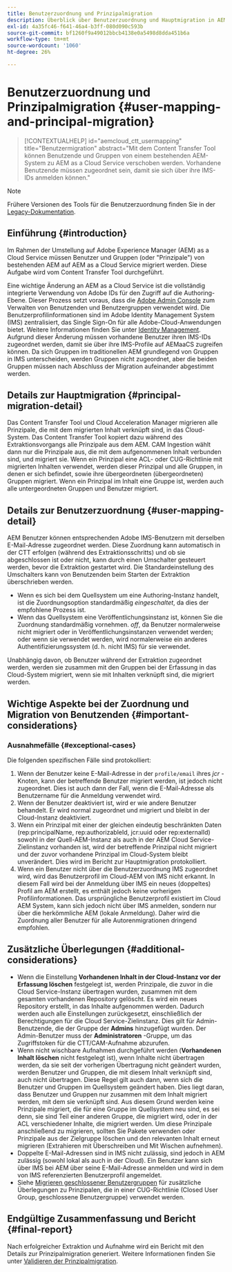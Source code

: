 ```yaml
---
title: Benutzerzuordnung und Prinzipalmigration
description: Überblick über Benutzerzuordnung und Hauptmigration in AEM as a Cloud Service.
exl-id: 4a35fc46-f641-46a4-b3ff-080d090c593b
source-git-commit: bf1260f9a49012bbcb4138e0a5498d8dda451b6a
workflow-type: tm+mt
source-wordcount: '1060'
ht-degree: 26%

---
```


# Benutzerzuordnung und Prinzipalmigration {#user-mapping-and-principal-migration}

>[!CONTEXTUALHELP]
>id="aemcloud_ctt_usermapping"
>title="Benutzermigration"
>abstract="Mit dem Content Transfer Tool können Benutzende und Gruppen von einem bestehenden AEM-System zu AEM as a Cloud Service verschoben werden. Vorhandene Benutzende müssen zugeordnet sein, damit sie sich über ihre IMS-IDs anmelden können."

>[!NOTE]
>Frühere Versionen des Tools für die Benutzerzuordnung finden Sie in der [Legacy-Dokumentation](/help/journey-migration/content-transfer-tool/user-mapping-tool-legacy/considerations-user-mapping-tool-legacy.md).

## Einführung {#introduction}

Im Rahmen der Umstellung auf Adobe Experience Manager (AEM) as a Cloud Service müssen Benutzer und Gruppen (oder &quot;Prinzipale&quot;) von bestehenden AEM auf AEM as a Cloud Service migriert werden. Diese Aufgabe wird vom Content Transfer Tool durchgeführt.

Eine wichtige Änderung an AEM as a Cloud Service ist die vollständig integrierte Verwendung von Adobe IDs für den Zugriff auf die Authoring-Ebene. Dieser Prozess setzt voraus, dass die [Adobe Admin Console](https://helpx.adobe.com/de/enterprise/using/admin-console.html) zum Verwalten von Benutzenden und Benutzergruppen verwendet wird. Die Benutzerprofilinformationen sind im Adobe Identity Management System (IMS) zentralisiert, das Single Sign-On für alle Adobe-Cloud-Anwendungen bietet. Weitere Informationen finden Sie unter [Identity Management](https://experienceleague.adobe.com/docs/experience-manager-cloud-service/content/overview/what-is-new-and-different.html?lang=de#identity-management). Aufgrund dieser Änderung müssen vorhandene Benutzer ihren IMS-IDs zugeordnet werden, damit sie über ihre IMS-Profile auf AEMaaCS zugreifen können. Da sich Gruppen im traditionellen AEM grundlegend von Gruppen in IMS unterscheiden, werden Gruppen nicht zugeordnet, aber die beiden Gruppen müssen nach Abschluss der Migration aufeinander abgestimmt werden.

## Details zur Hauptmigration {#principal-migration-detail}

Das Content Transfer Tool und Cloud Acceleration Manager migrieren alle Prinzipale, die mit dem migrierten Inhalt verknüpft sind, in das Cloud-System. Das Content Transfer Tool kopiert dazu während des Extraktionsvorgangs alle Prinzipale aus dem AEM. CAM Ingestion wählt dann nur die Prinzipale aus, die mit dem aufgenommenen Inhalt verbunden sind, und migriert sie. Wenn ein Prinzipal eine ACL- oder CUG-Richtlinie mit migrierten Inhalten verwendet, werden dieser Prinzipal und alle Gruppen, in denen er sich befindet, sowie ihre übergeordneten (übergeordneten) Gruppen migriert. Wenn ein Prinzipal im Inhalt eine Gruppe ist, werden auch alle untergeordneten Gruppen und Benutzer migriert.

## Details zur Benutzerzuordnung {#user-mapping-detail}

AEM Benutzer können entsprechenden Adobe IMS-Benutzern mit derselben E-Mail-Adresse zugeordnet werden. Diese Zuordnung kann automatisch in der CTT erfolgen (während des Extraktionsschritts) und ob sie abgeschlossen ist oder nicht, kann durch einen Umschalter gesteuert werden, bevor die Extraktion gestartet wird. Die Standardeinstellung des Umschalters kann von Benutzenden beim Starten der Extraktion überschrieben werden.

* Wenn es sich bei dem Quellsystem um eine Authoring-Instanz handelt, ist die Zuordnungsoption standardmäßig _eingeschaltet_, da dies der empfohlene Prozess ist.
* Wenn das Quellsystem eine Veröffentlichungsinstanz ist, können Sie die Zuordnung standardmäßig vornehmen. _off_, da Benutzer normalerweise nicht migriert oder in Veröffentlichungsinstanzen verwendet werden; oder wenn sie verwendet werden, wird normalerweise ein anderes Authentifizierungssystem (d. h. nicht IMS) für sie verwendet.

Unabhängig davon, ob Benutzer während der Extraktion zugeordnet werden, werden sie zusammen mit den Gruppen bei der Erfassung in das Cloud-System migriert, wenn sie mit Inhalten verknüpft sind, die migriert werden.

## Wichtige Aspekte bei der Zuordnung und Migration von Benutzenden {#important-considerations}

### Ausnahmefälle {#exceptional-cases}

Die folgenden spezifischen Fälle sind protokolliert:

1. Wenn der Benutzer keine E-Mail-Adresse in der `profile/email` ihres *jcr* -Knoten, kann der betreffende Benutzer migriert werden, ist jedoch nicht zugeordnet. Dies ist auch dann der Fall, wenn die E-Mail-Adresse als Benutzername für die Anmeldung verwendet wird.
2. Wenn der Benutzer deaktiviert ist, wird er wie andere Benutzer behandelt. Er wird normal zugeordnet und migriert und bleibt in der Cloud-Instanz deaktiviert.
3. Wenn ein Prinzipal mit einer der gleichen eindeutig beschränkten Daten (rep:principalName, rep:authorizableId, jcr:uuid oder rep:externalId) sowohl in der Quell-AEM-Instanz als auch in der AEM Cloud Service-Zielinstanz vorhanden ist, wird der betreffende Prinzipal nicht migriert und der zuvor vorhandene Prinzipal im Cloud-System bleibt unverändert. Dies wird im Bericht zur Hauptmigration protokolliert.
4. Wenn ein Benutzer nicht über die Benutzerzuordnung IMS zugeordnet wird, wird das Benutzerprofil im Cloud-AEM von IMS nicht erkannt. In diesem Fall wird bei der Anmeldung über IMS ein neues (doppeltes) Profil am AEM erstellt, es enthält jedoch keine vorherigen Profilinformationen. Das ursprüngliche Benutzerprofil existiert im Cloud AEM System, kann sich jedoch nicht über IMS anmelden, sondern nur über die herkömmliche AEM (lokale Anmeldung). Daher wird die Zuordnung aller Benutzer für alle Autorenmigrationen dringend empfohlen.

## Zusätzliche Überlegungen {#additional-considerations}

* Wenn die Einstellung **Vorhandenen Inhalt in der Cloud-Instanz vor der Erfassung löschen** festgelegt ist, werden Prinzipale, die zuvor in die Cloud Service-Instanz übertragen wurden, zusammen mit dem gesamten vorhandenen Repository gelöscht. Es wird ein neues Repository erstellt, in das Inhalte aufgenommen werden. Dadurch werden auch alle Einstellungen zurückgesetzt, einschließlich der Berechtigungen für die Cloud Service-Zielinstanz. Dies gilt für Admin-Benutzende, die der Gruppe der **Admins** hinzugefügt wurden. Der Admin-Benutzer muss der **Administratoren** -Gruppe, um das Zugriffstoken für die CTT/CAM-Aufnahme abzurufen.
* Wenn nicht wischbare Aufnahmen durchgeführt werden (**Vorhandenen Inhalt löschen** nicht festgelegt ist), wenn Inhalte nicht übertragen werden, da sie seit der vorherigen Übertragung nicht geändert wurden, werden Benutzer und Gruppen, die mit diesem Inhalt verknüpft sind, auch nicht übertragen. Diese Regel gilt auch dann, wenn sich die Benutzer und Gruppen im Quellsystem geändert haben. Dies liegt daran, dass Benutzer und Gruppen nur zusammen mit dem Inhalt migriert werden, mit dem sie verknüpft sind. Aus diesem Grund werden keine Prinzipale migriert, die für eine Gruppe im Quellsystem neu sind, es sei denn, sie sind Teil einer anderen Gruppe, die migriert wird, oder in der ACL verschiedener Inhalte, die migriert werden. Um diese Prinzipale anschließend zu migrieren, sollten Sie Pakete verwenden oder Prinzipale aus der Zielgruppe löschen und den relevanten Inhalt erneut migrieren (Extrahieren mit Überschreiben und Mit Wischen aufnehmen).
* Doppelte E-Mail-Adressen sind in IMS nicht zulässig, sind jedoch in AEM zulässig (sowohl lokal als auch in der Cloud). Ein Benutzer kann sich über IMS bei AEM über seine E-Mail-Adresse anmelden und wird in dem von IMS referenzierten Benutzerprofil angemeldet.
* Siehe [Migrieren geschlossener Benutzergruppen](/help/journey-migration/content-transfer-tool/using-content-transfer-tool/closed-user-groups-migration.md) für zusätzliche Überlegungen zu Prinzipalen, die in einer CUG-Richtlinie (Closed User Group, geschlossene Benutzergruppe) verwendet werden.

## Endgültige Zusammenfassung und Bericht {#final-report}

Nach erfolgreicher Extraktion und Aufnahme wird ein Bericht mit den Details zur Prinzipalmigration generiert. Weitere Informationen finden Sie unter [Validieren der Prinzipalmigration](/help/journey-migration/content-transfer-tool/using-content-transfer-tool/validating-content-transfers.md#how-to-validate-principal-migration).
